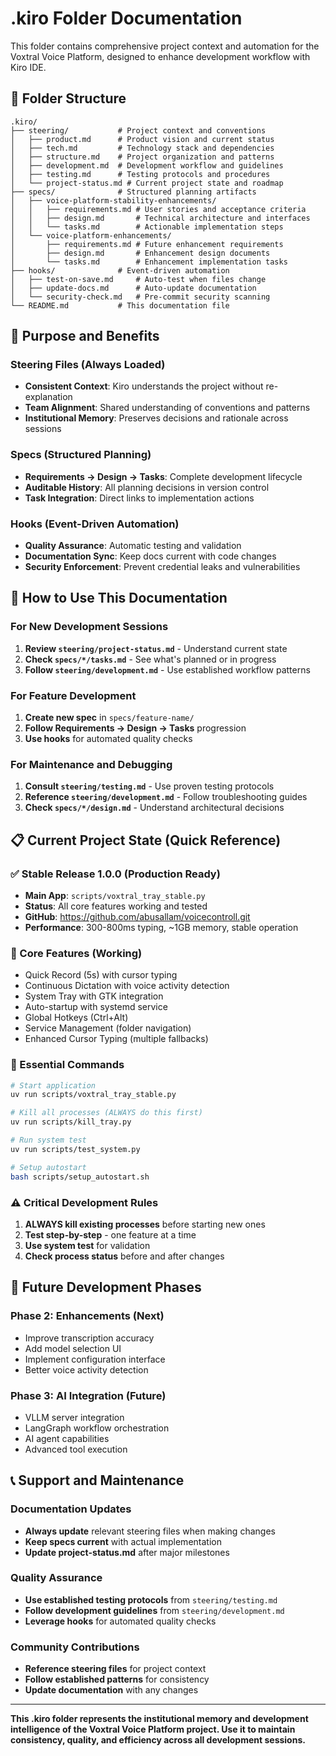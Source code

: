 # .kiro Folder Documentation

This folder contains comprehensive project context and automation for the Voxtral Voice Platform, designed to enhance development workflow with Kiro IDE.

## 📁 Folder Structure

```
.kiro/
├── steering/           # Project context and conventions
│   ├── product.md      # Product vision and current status
│   ├── tech.md         # Technology stack and dependencies
│   ├── structure.md    # Project organization and patterns
│   ├── development.md  # Development workflow and guidelines
│   ├── testing.md      # Testing protocols and procedures
│   └── project-status.md # Current project state and roadmap
├── specs/              # Structured planning artifacts
│   ├── voice-platform-stability-enhancements/
│   │   ├── requirements.md # User stories and acceptance criteria
│   │   ├── design.md       # Technical architecture and interfaces
│   │   └── tasks.md        # Actionable implementation steps
│   └── voice-platform-enhancements/
│       ├── requirements.md # Future enhancement requirements
│       ├── design.md       # Enhancement design documents
│       └── tasks.md        # Enhancement implementation tasks
├── hooks/              # Event-driven automation
│   ├── test-on-save.md     # Auto-test when files change
│   ├── update-docs.md      # Auto-update documentation
│   └── security-check.md   # Pre-commit security scanning
└── README.md           # This documentation file
```

## 🎯 Purpose and Benefits

### Steering Files (Always Loaded)
- **Consistent Context**: Kiro understands the project without re-explanation
- **Team Alignment**: Shared understanding of conventions and patterns
- **Institutional Memory**: Preserves decisions and rationale across sessions

### Specs (Structured Planning)
- **Requirements → Design → Tasks**: Complete development lifecycle
- **Auditable History**: All planning decisions in version control
- **Task Integration**: Direct links to implementation actions

### Hooks (Event-Driven Automation)
- **Quality Assurance**: Automatic testing and validation
- **Documentation Sync**: Keep docs current with code changes
- **Security Enforcement**: Prevent credential leaks and vulnerabilities

## 🚀 How to Use This Documentation

### For New Development Sessions
1. **Review `steering/project-status.md`** - Understand current state
2. **Check `specs/*/tasks.md`** - See what's planned or in progress
3. **Follow `steering/development.md`** - Use established workflow patterns

### For Feature Development
1. **Create new spec** in `specs/feature-name/`
2. **Follow Requirements → Design → Tasks** progression
3. **Use hooks** for automated quality checks

### For Maintenance and Debugging
1. **Consult `steering/testing.md`** - Use proven testing protocols
2. **Reference `steering/development.md`** - Follow troubleshooting guides
3. **Check `specs/*/design.md`** - Understand architectural decisions

## 📋 Current Project State (Quick Reference)

### ✅ Stable Release 1.0.0 (Production Ready)
- **Main App**: `scripts/voxtral_tray_stable.py`
- **Status**: All core features working and tested
- **GitHub**: https://github.com/abusallam/voicecontroll.git
- **Performance**: 300-800ms typing, ~1GB memory, stable operation

### 🎯 Core Features (Working)
- Quick Record (5s) with cursor typing
- Continuous Dictation with voice activity detection
- System Tray with GTK integration
- Auto-startup with systemd service
- Global Hotkeys (Ctrl+Alt)
- Service Management (folder navigation)
- Enhanced Cursor Typing (multiple fallbacks)

### 🔧 Essential Commands
```bash
# Start application
uv run scripts/voxtral_tray_stable.py

# Kill all processes (ALWAYS do this first)
uv run scripts/kill_tray.py

# Run system test
uv run scripts/test_system.py

# Setup autostart
bash scripts/setup_autostart.sh
```

### ⚠️ Critical Development Rules
1. **ALWAYS kill existing processes** before starting new ones
2. **Test step-by-step** - one feature at a time
3. **Use system test** for validation
4. **Check process status** before and after changes

## 🔮 Future Development Phases

### Phase 2: Enhancements (Next)
- Improve transcription accuracy
- Add model selection UI
- Implement configuration interface
- Better voice activity detection

### Phase 3: AI Integration (Future)
- VLLM server integration
- LangGraph workflow orchestration
- AI agent capabilities
- Advanced tool execution

## 📞 Support and Maintenance

### Documentation Updates
- **Always update** relevant steering files when making changes
- **Keep specs current** with actual implementation
- **Update project-status.md** after major milestones

### Quality Assurance
- **Use established testing protocols** from `steering/testing.md`
- **Follow development guidelines** from `steering/development.md`
- **Leverage hooks** for automated quality checks

### Community Contributions
- **Reference steering files** for project context
- **Follow established patterns** for consistency
- **Update documentation** with any changes

---

**This .kiro folder represents the institutional memory and development intelligence of the Voxtral Voice Platform project. Use it to maintain consistency, quality, and efficiency across all development sessions.**